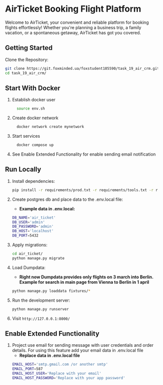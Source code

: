 # AirTicket Booking Flight Platform
Welcome to AirTicket, your convenient and reliable platform for booking flights effortlessly! Whether you're planning a business trip, a family vacation, or a spontaneous getaway, AirTicket has got you covered.


## Getting Started

Clone the Repository:

```bash
git clone https://git.foxminded.ua/foxstudent105590/task_19_air_crm.git
cd task_19_air_crm/
```

## Start With Docker


1. Establish docker user

    ```bash
      source env.sh
     ```

2. Create docker network

    ```bash
      docker network create mynetwork  
     ```

3. Start services 
    ```bash
      docker compose up  
     ```

4. See Enable Extended Functionality for enable sending email notification


## Run Locally

1. Install dependencies:

    ```bash
    pip install -r requirements/prod.txt -r requirements/tools.txt -r requirements/dev.txt
    ```

2. Create postgres db and place data to the .env.local file:
    - **Example data in .env.local:**
    ```bash
    DB_NAME='air_ticket'
    DB_USER='admin'
    DB_PASSWORD='admin'
    DB_HOST='localhost'
    DB_PORT=5432
    ```

3. Apply migrations:

    ```bash
    cd air_ticket/
    python manage.py migrate
    ```

4. Load Dumpdata:
    - **Right now Dumpdata provides only flights on 3 march into Berlin. Example for search in main page from Vienna to Berlin in 1 april**
    ```bash
    python manage.py loaddata fixtures/*
    ```

5. Run the development server:

    ```bash
    python manage.py runserver
    ```

6. Visit `http://127.0.0.1:8000/`

## Enable Extended Functionality

1. Project use email for sending message with user credentials and order details. For using this feature add your email data in .env.local file
    - **Replace data in .env.local file**
     ```bash
    EMAIL_HOST='smtp.gmail.com /or another smtp'
    EMAIL_PORT=587
    EMAIL_HOST_USER='Replace with your email'
    EMAIL_HOST_PASSWORD='Replace with your app password'    
    ```
   